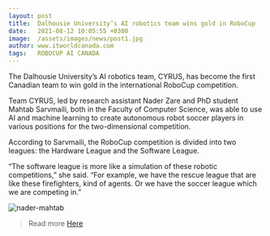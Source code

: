 ```yaml
---
layout: post
title:  Dalhousie University’s AI robotics team wins gold in RoboCup
date:   2021-08-12 10:05:55 +0300
image:  /assets/images/news/post1.jpg
author: www.itworldcanada.com
tags:   ROBOCUP AI CANADA
---
```


The Dalhousie University’s AI robotics team, CYRUS, has become the first Canadian team to win gold in the international RoboCup competition.

Team CYRUS, led by research assistant Nader Zare and PhD student Mahtab Sarvmaili, both in the Faculty of Computer Science, was able to use AI and machine learning to create autonomous robot soccer players in various positions for the two-dimensional competition.

According to Sarvmaili, the RoboCup competition is divided into two leagues: the Hardware League and the Software League.

“The software league is more like a simulation of these robotic competitions,” she said. “For example, we have the rescue league that are like these firefighters, kind of agents. Or we have the soccer league which we are competing in.”

<!-- ![nader&mahtab](https://i.itworldcanada.com/wp-content/uploads/2021/08/IMG_2057-1-696x928.jpg) -->

<img src="https://i.itworldcanada.com/wp-content/uploads/2021/08/IMG_2057-1-696x928.jpg" class="img-fluid rounded float-left mr-5 mb-4" alt="nader-mahtab">

> Read more [Here](https://www.itworldcanada.com/article/dalhousie-universitys-ai-robotics-team-wins-gold-in-robocup/456872)
